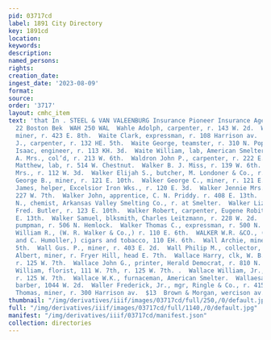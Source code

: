 ```yaml
---
pid: 03717cd
label: 1891 City Directory
key: 1891cd
location: 
keywords: 
description: 
named_persons: 
rights: 
creation_date: 
ingest_date: '2023-08-09'
format: 
source: 
order: '3717'
layout: cmhc_item
text: 'that In . STEEL & VAN VALEENBURG Insurance Pioneer Insurance Agency, 21 and
  22 Boston Bek  WAH 250 WAL  Wahle Adolph, carpenter, r. 143 W. 2d.  Waibl Michael,
  miner, r. 423 E. 8th.  Waite Clark, expressman, r. 108 Harrison av.  Waite Frank
  J., carpenter, r. 132 HE. 5th.  Waite George, teamster, r. 310 N. Poplar.  Waite
  Isaac, engineer, r. 113 KH. 3d.  Waite William, lab, American Smelter.  Walden M.
  A. Mrs., col’d, r. 213 W. 6th.  Waldron John P., carpenter, r. 222 E. 7th.  Walisch
  Matthew, lab, r. 514 W. Chestnut.  Walker B. J. Miss, r. 139 W. 6th.  Walker Catherine
  Mrs., r. 112 W. 3d.  Walker Elijah S., butcher, M. Londoner & Co., r. 314 E. 3d.  Walker
  George B., miner, r. 121 E. 10th.  Walker George C., miner, r. 121 E. 10th.  Walker
  James, helper, Excelsior Iron Wks., r. 120 E. 3d.  Walker Jennie Mrs., col’d, r.
  227 W. 7th.  Walker John, apprentice, C. N. Priddy. r. 408 E. 13th.  Walker John
  N., chemist, Arkansas Valley Smelting Co., r. at Smelter.  Walker Lizzie Miss, clk,
  Fred. Butler, r. 123 E. 10th.  Walker Robert, carpenter, Eugene Robitaille, r. 408
  E. 13th.  Walker Samuel, blksmith, Charles Leitzmann, r. 228 W. 2d.  Walker Thomas,
  pumpman, r. 506 N. Hemlock.  Walker Thomas C., expressman, r. 500 N. Pine.  Walker
  William R., (W. R. Walker & Co.,) r. 110 E. 6th.  WALKER W.R. &CO., (W. R. Walker
  and C. Humoller,) cigars and tobacco, 110 EH. 6th.  Wall Archie, miner, r. 213 E.
  5th.  Wall Gus. P., miner, r. 403 E. 2d.  Wall Philip M., collector, 5 Quincy Blk.  Wallace
  Albert, miner, r. Fryer Hill, head E. 7th.  Wallace Harry, clk, W. B. Felker & Co.,
  r. 125 W. 7th.  Wallace John G., printer, Herald Democrat, r. 810 N. Poplar.  Wallace
  William, florist, 111 W. 7th, r. 125 W. 7th. .  Wallace William, Jr., carpenter,
  r. 125 W. 7th.  Wallace W.K., furnaceman, American Smelter.  Wallaesa George H.,
  barber, 1044 W. 2d.  Waller Frederick, Jr., mgr, Ringle & Co., r. 415 W. 4th.  Waller
  Thomas, miner, r. 300 Harrison av.  $13  Brown & Morgan, wercison av. Leading. Hatters    '
thumbnail: "/img/derivatives/iiif/images/03717cd/full/250,/0/default.jpg"
full: "/img/derivatives/iiif/images/03717cd/full/1140,/0/default.jpg"
manifest: "/img/derivatives/iiif/03717cd/manifest.json"
collection: directories
---
```

